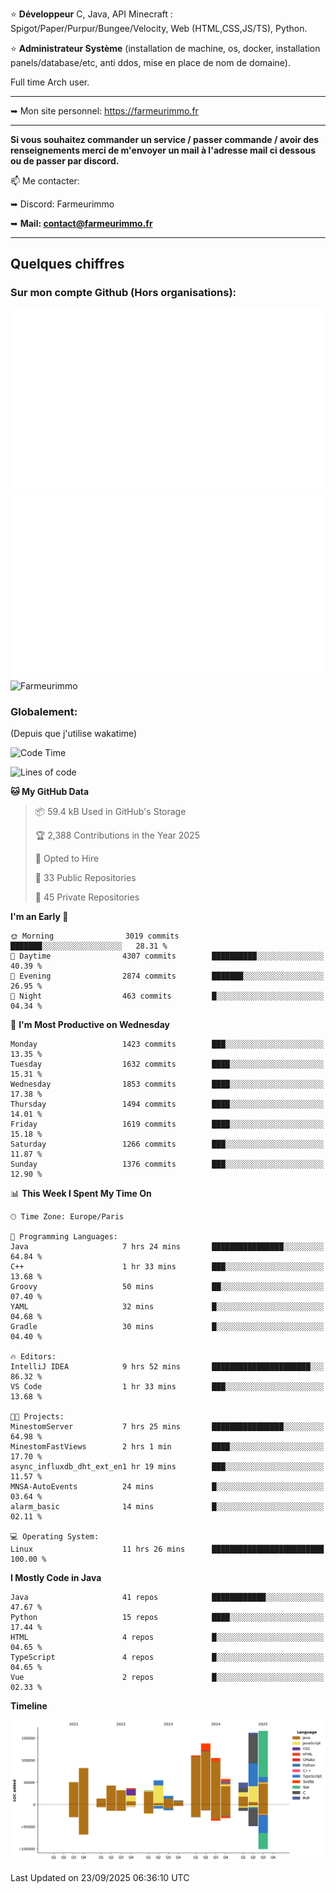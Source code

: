 ⭐ **Développeur** C, Java, API Minecraft : Spigot/Paper/Purpur/Bungee/Velocity, Web (HTML,CSS,JS/TS), Python.

⭐ **Administrateur Système** (installation de machine, os, docker, installation panels/database/etc, anti ddos, mise en place de nom de domaine).

Full time Arch user.

---

➥ Mon site personnel: https://farmeurimmo.fr

---

**Si vous souhaitez commander un service / passer commande / avoir des renseignements merci de m'envoyer un mail à l'adresse mail ci dessous ou de passer par discord.**

📫 Me contacter:
 
   ➥ Discord: Farmeurimmo
   
   ➥ **Mail: contact@farmeurimmo.fr**

---
## Quelques chiffres

### Sur mon compte Github (Hors organisations):

<a href="https://github.com/Farmeurimmo/github-stats">
<img src="https://github.com/Farmeurimmo/github-stats/blob/master/generated/overview.svg#gh-dark-mode-only" />
<img src="https://github.com/Farmeurimmo/github-stats/blob/master/generated/languages.svg#gh-dark-mode-only" />
</a>

<img src="https://komarev.com/ghpvc/?username=Farmeurimmo" alt="Farmeurimmo" />

### Globalement:

(Depuis que j'utilise wakatime)
<!--START_SECTION:waka-->
![Code Time](http://img.shields.io/badge/Code%20Time-2%2C472%20hrs%207%20mins-blue)

![Lines of code](https://img.shields.io/badge/From%20Hello%20World%20I%27ve%20Written-1.2%20million%20lines%20of%20code-blue)

**🐱 My GitHub Data** 

> 📦 59.4 kB Used in GitHub's Storage 
 > 
> 🏆 2,388 Contributions in the Year 2025
 > 
> 💼 Opted to Hire
 > 
> 📜 33 Public Repositories 
 > 
> 🔑 45 Private Repositories 
 > 
**I'm an Early 🐤** 

```text
🌞 Morning                3019 commits        ███████░░░░░░░░░░░░░░░░░░   28.31 % 
🌆 Daytime                4307 commits        ██████████░░░░░░░░░░░░░░░   40.39 % 
🌃 Evening                2874 commits        ███████░░░░░░░░░░░░░░░░░░   26.95 % 
🌙 Night                  463 commits         █░░░░░░░░░░░░░░░░░░░░░░░░   04.34 % 
```
📅 **I'm Most Productive on Wednesday** 

```text
Monday                   1423 commits        ███░░░░░░░░░░░░░░░░░░░░░░   13.35 % 
Tuesday                  1632 commits        ████░░░░░░░░░░░░░░░░░░░░░   15.31 % 
Wednesday                1853 commits        ████░░░░░░░░░░░░░░░░░░░░░   17.38 % 
Thursday                 1494 commits        ████░░░░░░░░░░░░░░░░░░░░░   14.01 % 
Friday                   1619 commits        ████░░░░░░░░░░░░░░░░░░░░░   15.18 % 
Saturday                 1266 commits        ███░░░░░░░░░░░░░░░░░░░░░░   11.87 % 
Sunday                   1376 commits        ███░░░░░░░░░░░░░░░░░░░░░░   12.90 % 
```


📊 **This Week I Spent My Time On** 

```text
🕑︎ Time Zone: Europe/Paris

💬 Programming Languages: 
Java                     7 hrs 24 mins       ████████████████░░░░░░░░░   64.84 % 
C++                      1 hr 33 mins        ███░░░░░░░░░░░░░░░░░░░░░░   13.68 % 
Groovy                   50 mins             ██░░░░░░░░░░░░░░░░░░░░░░░   07.40 % 
YAML                     32 mins             █░░░░░░░░░░░░░░░░░░░░░░░░   04.68 % 
Gradle                   30 mins             █░░░░░░░░░░░░░░░░░░░░░░░░   04.40 % 

🔥 Editors: 
IntelliJ IDEA            9 hrs 52 mins       ██████████████████████░░░   86.32 % 
VS Code                  1 hr 33 mins        ███░░░░░░░░░░░░░░░░░░░░░░   13.68 % 

🐱‍💻 Projects: 
MinestomServer           7 hrs 25 mins       ████████████████░░░░░░░░░   64.98 % 
MinestomFastViews        2 hrs 1 min         ████░░░░░░░░░░░░░░░░░░░░░   17.70 % 
async_influxdb_dht_ext_en1 hr 19 mins        ███░░░░░░░░░░░░░░░░░░░░░░   11.57 % 
MNSA-AutoEvents          24 mins             █░░░░░░░░░░░░░░░░░░░░░░░░   03.64 % 
alarm_basic              14 mins             █░░░░░░░░░░░░░░░░░░░░░░░░   02.11 % 

💻 Operating System: 
Linux                    11 hrs 26 mins      █████████████████████████   100.00 % 
```

**I Mostly Code in Java** 

```text
Java                     41 repos            ████████████░░░░░░░░░░░░░   47.67 % 
Python                   15 repos            ████░░░░░░░░░░░░░░░░░░░░░   17.44 % 
HTML                     4 repos             █░░░░░░░░░░░░░░░░░░░░░░░░   04.65 % 
TypeScript               4 repos             █░░░░░░░░░░░░░░░░░░░░░░░░   04.65 % 
Vue                      2 repos             █░░░░░░░░░░░░░░░░░░░░░░░░   02.33 % 
```



**Timeline**

![Lines of Code chart](https://raw.githubusercontent.com/Farmeurimmo/Farmeurimmo/main/assets/bar_graph.png)


 Last Updated on 23/09/2025 06:36:10 UTC
<!--END_SECTION:waka-->
